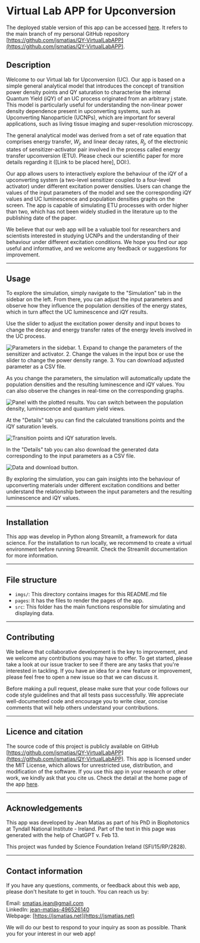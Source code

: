 # Virtual Lab APP for Upconversion

The deployed stable version of this app can be accessed [here](https://jsmatias-qy-virtuallabapp-home-ch3fhq.streamlit.app/).
It refers to the main branch of my personal GitHub repository [https://github.com/jsmatias/QY-VirtualLabAPP](https://github.com/jsmatias/QY-VirtualLabAPP).

## Description

Welcome to our Virtual lab for Upconversion (UC).
Our app is based on a simple general analytical model that introduces
the concept of transition power density points and QY saturation to characterise the internal Quantum Yield (iQY)
of an UC process originated from an arbitrary j state.
This model is particularly useful for understanding the non-linear power density dependence present in upconverting systems, such as
Upconverting Nanoparticle (UCNPs), which are important for several applications, such as living tissue imaging and super-resolution microscopy.

The general analytical model was derived from a set of rate equation that comprises energy transfer, $W_j$, and linear decay rates, $R_j$, of the electronic
states of sensitizer-activator pair involved in the process called energy transfer upconversion (ETU).
Please check our scientific paper for more details regarding it ([Link to be placed here], DOI:).

Our app allows users to interactively explore the behaviour of the iQY of a upconverting system (a two-level sensitizer coupled to a four-level activator)
under different excitation power densities. Users can change the values of the input parameters of the model and see the
corresponding iQY values and UC luminescence and population densities graphs on the screen.
The app is capable of simulating ETU processes with order higher than two, which has not been widely studied in the literature up to the publishing date
of the paper.

We believe that our web app will be a valuable tool for researchers and scientists interested in studying UCNPs
and the understanding of their behaviour under different excitation conditions.
We hope you find our app useful and informative, and we welcome any feedback or suggestions for improvement.

---

## Usage

To explore the simulation, simply navigate to the "Simulation" tab in the sidebar on the left.
From there, you can adjust the input parameters and observe how they influence the population densities of the energy states,
which in turn affect the UC luminescence and iQY results.

Use the slider to adjust the excitation power density and input boxes to change the decay and energy transfer rates
of the energy levels involved in the UC process.

![Parameters in the sidebar. 1. Expand to change the parameters of the sensitizer and activator. 2. Change the values in the input box or use the slider to change the power density range. 3. You can download adjusted parameter as a CSV file.](imgs/sidebar-0.png)

As you change the parameters, the simulation will automatically update the population densities and the resulting luminescence and iQY values.
You can also observe the changes in real-time on the corresponding graphs.

![Panel with the plotted results. You can switch between the population density, luminescence and quantum yield views.](imgs/panel-1.png)

At the "Details" tab you can find the calculated transitions points and the iQY saturation levels.

![Transition points and iQY saturation levels.](imgs/panel-2.png)

In the "Details" tab you can also download the generated data corresponding to the input parameters as a CSV file.

![Data and download button.](imgs/panel-3.png)

By exploring the simulation, you can gain insights into the behaviour of upconverting materials under different excitation conditions
and better understand the relationship between the input parameters and the resulting luminescence and iQY values.

---

## Installation

This app was develop in Python along Streamlit, a framework for data science.
For the installation to run locally, we recommend to create a virtual environment before running Streamlit.
Check the Streamlit documentation for more information.

---

## File structure

- `imgs/`: This directory contains images for this README.md file
- `pages`: It has the files to render the pages of the app.
- `src`: This folder has the main functions responsible for simulating and displaying data.

---

## Contributing

We believe that collaborative development is the key to improvement, and we welcome any contributions you may have to offer.
To get started, please take a look at our issue tracker to see if there are any tasks that you're interested in tackling.
If you have an idea for a new feature or improvement, please feel free to open a new issue so that we can discuss it.

Before making a pull request, please make sure that your code follows our code style guidelines and that all tests pass successfully.
We appreciate well-documented code and encourage you to write clear, concise comments that will help others understand your contributions.

---

## Licence and citation

The source code of this project is publicly available on GitHub [https://github.com/jsmatias/QY-VirtualLabAPP](https://github.com/jsmatias/QY-VirtualLabAPP).
This app is licensed under the MIT License, which allows for unrestricted use, distribution, and modification of the software.
If you use this app in your research or other work, we kindly ask that you cite us. Check the detail at the home page of the app [here](https://jsmatias-qy-virtuallabapp-home-ch3fhq.streamlit.app/).

---

## Acknowledgements

This app was developed by Jean Matias as part of his PhD in Biophotonics at Tyndall National Institute - Ireland.
Part of the text in this page was generated with the help of ChatGPT v. Feb 13.

This project was funded by Science Foundation Ireland (SFI/15/RP/2828).

---

## Contact information

If you have any questions, comments, or feedback about this web app, please don't hesitate to get in touch. You can reach us by:

Email: [smatias.jean@gmail.com](emailto:smatias.jean@gmail.com) \
LinkedIn: [jean-matias-496526140](https://www.linkedin.com/in/jean-matias-496526140/) \
Webpage: [https://jsmatias.net](https://jsmatias.net)


We will do our best to respond to your inquiry as soon as possible. Thank you for your interest in our web app!
